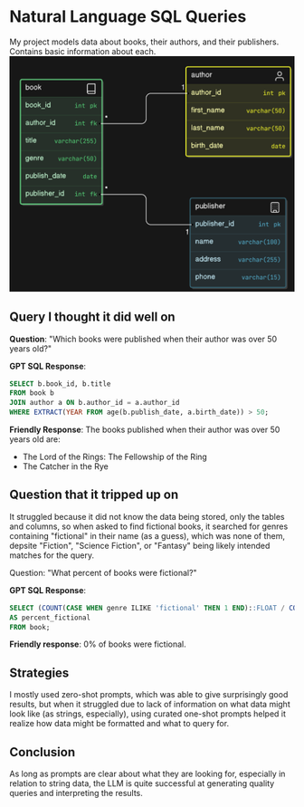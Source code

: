 # Natural Language SQL Queries
My project models data about books, their authors, and their publishers. Contains basic information about each.
<img src="erd.png">


## Query I thought it did well on

**Question**: "Which books were published when their author was over 50 years old?"

**GPT SQL Response**:
```sql
SELECT b.book_id, b.title
FROM book b
JOIN author a ON b.author_id = a.author_id
WHERE EXTRACT(YEAR FROM age(b.publish_date, a.birth_date)) > 50;
```

**Friendly Response**: 
The books published when their author was over 50 years old are:
- The Lord of the Rings: The Fellowship of the Ring
- The Catcher in the Rye

## Question that it tripped up on
It struggled because it did not know the data being stored, only the tables and columns, so when asked to find fictional books, it searched for genres containing "fictional" in their name (as a guess), which was none of them, depsite "Fiction", "Science Fiction", or "Fantasy" being likely intended matches for the query.

Question: "What percent of books were fictional?"

**GPT SQL Response**:
```sql
SELECT (COUNT(CASE WHEN genre ILIKE 'fictional' THEN 1 END)::FLOAT / COUNT(*) * 100)
AS percent_fictional
FROM book;
```

**Friendly response**: 0% of books were fictional.

## Strategies
I mostly used zero-shot prompts, which was able to give surprisingly good results, but when it struggled due to lack of information on what data might look like (as strings, especially), using curated one-shot prompts helped it realize how data might be formatted and what to query for.

## Conclusion
As long as prompts are clear about what they are looking for, especially in relation to string data, the LLM is quite successful at generating quality queries and interpreting the results.
